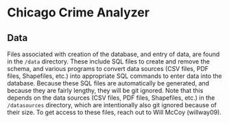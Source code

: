 # Chicago Crime Analyzer
## Data
Files associated with creation of the database, and entry of data, are found in the `/data` directory.
These include SQL files to create and remove the schema, and various programs to convert data sources (CSV files, PDF files, Shapefiles, etc.) into appropriate SQL commands to enter data into the database.
Because these SQL files are automatically be generated, and because they are fairly lengthy, they will be git ignored.
Note that this depends on the data sources (CSV files, PDF files, Shapefiles, etc.) in the `/datasources` directory, which are intentionally also git ignored because of their size.
To get access to these files, reach out to Will McCoy (willway09).
